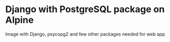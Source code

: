 # Django with PostgreSQL package on Alpine

Image with Django, psycopg2 and few other packages needed for web app
